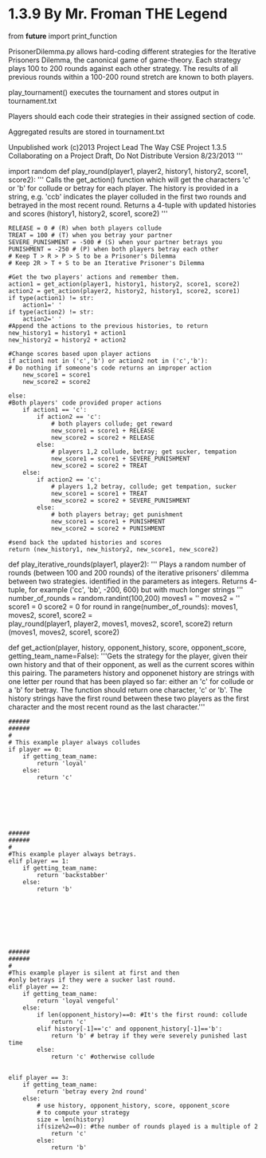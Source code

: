 # 1.3.9 By Mr. Froman THE Legend

from __future__ import print_function

PrisonerDilemma.py allows hard-coding different strategies
for the Iterative Prisoners Dilemma, the canonical game of game-theory.
Each strategy plays 100 to 200 rounds against each other strategy.
The results of all previous rounds within a 100-200 round stretch are known
to both players. 

play_tournament() executes the tournament and stores output in tournament.txt

Players should each code their strategies in their assigned section of code.

Aggregated results are stored in tournament.txt

Unpublished work (c)2013 Project Lead The Way
CSE Project 1.3.5 Collaborating on a Project
Draft, Do Not Distribute
Version 8/23/2013 
'''

import random
def play_round(player1, player2, history1, history2, score1, score2):
    '''
    Calls the get_action() function which will get the characters
    'c' or 'b' for collude or betray for each player.
    The history is provided in a string, e.g. 'ccb' indicates the player
    colluded in the first two rounds and betrayed in the most recent round.
    Returns a 4-tuple with updated histories and scores
    (history1, history2, score1, score2)
    '''
    
    RELEASE = 0 # (R) when both players collude
    TREAT = 100 # (T) when you betray your partner
    SEVERE_PUNISHMENT = -500 # (S) when your partner betrays you
    PUNISHMENT = -250 # (P) when both players betray each other
    # Keep T > R > P > S to be a Prisoner's Dilemma
    # Keep 2R > T + S to be an Iterative Prisoner's Dilemma
    
    #Get the two players' actions and remember them.
    action1 = get_action(player1, history1, history2, score1, score2)
    action2 = get_action(player2, history2, history1, score2, score1)
    if type(action1) != str:
        action1=' '
    if type(action2) != str:
        action2=' '
    #Append the actions to the previous histories, to return
    new_history1 = history1 + action1
    new_history2 = history2 + action2
    
    #Change scores based upon player actions
    if action1 not in ('c','b') or action2 not in ('c','b'):
    # Do nothing if someone's code returns an improper action
        new_score1 = score1
        new_score2 = score2
        
    else: 
    #Both players' code provided proper actions
        if action1 == 'c':
            if action2 == 'c':
                # both players collude; get reward
                new_score1 = score1 + RELEASE
                new_score2 = score2 + RELEASE
            else:
                # players 1,2 collude, betray; get sucker, tempation
                new_score1 = score1 + SEVERE_PUNISHMENT
                new_score2 = score2 + TREAT
        else:
            if action2 == 'c':
                # players 1,2 betray, collude; get tempation, sucker
                new_score1 = score1 + TREAT
                new_score2 = score2 + SEVERE_PUNISHMENT                       
            else:
                # both players betray; get punishment   
                new_score1 = score1 + PUNISHMENT
                new_score2 = score2 + PUNISHMENT
                    
    #send back the updated histories and scores
    return (new_history1, new_history2, new_score1, new_score2)
   
def play_iterative_rounds(player1, player2):
    '''
    Plays a random number of rounds (between 100 and 200 rounds) 
    of the iterative prisoners' dilemma between two strategies.
    identified in the parameters as integers.
    Returns 4-tuple, for example ('cc', 'bb', -200, 600) 
    but with much longer strings 
    '''
    number_of_rounds = random.randint(100,200)
    moves1 = ''
    moves2 = ''
    score1 = 0
    score2 = 0
    for round in range(number_of_rounds):
        moves1, moves2, score1, score2 = \
            play_round(player1, player2, moves1, moves2, score1, score2)
    return (moves1, moves2, score1, score2)

def get_action(player, history, opponent_history, score, opponent_score, getting_team_name=False):
    '''Gets the strategy for the player, given their own history and that of
    their opponent, as well as the current scores within this pairing.
    The parameters history and opponenet history are strings with one letter
    per round that has been played so far: either an 'c' for collude or a 'b' for 
    betray. The function should return one character, 'c' or 'b'. 
    The history strings have the first round between these two players 
    as the first character and the most recent round as the last character.'''
      
    ######
    ######
    #
    # This example player always colludes
    if player == 0:
        if getting_team_name:
            return 'loyal'
        else:
            return 'c'

    
        
            
                
                    
                            
    ######
    ######
    #
    #This example player always betrays.      
    elif player == 1:
        if getting_team_name:
            return 'backstabber'
        else:
            return 'b'








    ######
    ######
    #   
    #This example player is silent at first and then 
    #only betrays if they were a sucker last round.
    elif player == 2:
        if getting_team_name:
            return 'loyal vengeful'
        else:
            if len(opponent_history)==0: #It's the first round: collude
                return 'c'
            elif history[-1]=='c' and opponent_history[-1]=='b':
                return 'b' # betray if they were severely punished last time
            else:
                return 'c' #otherwise collude
                
               
    elif player == 3:
        if getting_team_name:
            return 'betray every 2nd round'
        else:
            # use history, opponent_history, score, opponent_score
            # to compute your strategy
            size = len(history)
            if(size%2==0): #the number of rounds played is a multiple of 2
                return 'c'
            else:
                return 'b'


